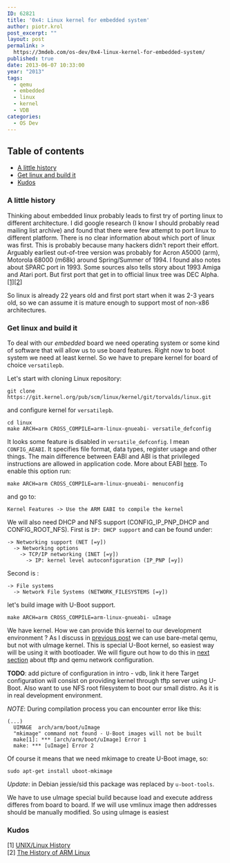 ```yaml
---
ID: 62821
title: '0x4: Linux kernel for embedded system'
author: piotr.krol
post_excerpt: ""
layout: post
permalink: >
  https://3mdeb.com/os-dev/0x4-linux-kernel-for-embedded-system/
published: true
date: 2013-06-07 10:33:00
year: "2013"
tags:
  - qemu
  - embedded
  - linux
  - kernel
  - VDB
categories:
  - OS Dev
---
```

## Table of contents ##

* [A little history](/2013/06/07/linux-kernel-for-embedded-system/#a-little-history)
* [Get linux and build it](/2013/06/07/linux-kernel-for-embedded-system/#get-linux-and-build-it)
* [Kudos](/2013/06/07/linux-kernel-for-embedded-system/#kudos)

<a id="a-little-history"></a>
### A little history ###
Thinking about embedded linux probably leads to  first try of porting linux to
different architecture. I did google research (I know I should probably read
mailing list archive) and found that there were few attempt to port linux to
different platform. There is no clear information about which port of linux was
first. This is probably because many hackers didn't report their effort. Arguably
earliest out-of-tree version was probably for Acron A5000 (arm), Motorola 68000
(m68k) around Spring/Summer of 1994. I found also notes about SPARC port in
1993. Some sources also tells story about 1993 Amiga and Atari port. But first
port that get in to official linux tree was DEC Alpha.[[1]](http://digital-domain.net/lug/unix-linux-history.html)[[2]](http://www.arm.linux.org.uk/docs/history.php)

So linux is already 22 years old and first port start when it was 2-3 years old,
so we can assume it is mature enough to support most of non-x86 architectures.

<a id="get-linux-and-build-it"></a>
### Get linux and build it ###

To deal with our _embedded_ board we need operating system or some kind of
software that will allow us to use board features. Right now to boot system we
need at least kernel. So we have to prepare kernel for board of choice
`versatilepb`.

Let's start with cloning Linux repository:
```
git clone https://git.kernel.org/pub/scm/linux/kernel/git/torvalds/linux.git
```
and configure kernel for `versatilepb`.
```
cd linux
make ARCH=arm CROSS_COMPILE=arm-linux-gnueabi- versatile_defconfig
```

It looks some feature is disabled in `versatile_defconfig`. I mean
`CONFIG_AEABI`. It specifies file format, data types, register usage and other
things. The main difference between EABI and ABI is that privileged instructions
are allowed in application code. More about EABI
[here](http://en.wikipedia.org/wiki/Application_binary_interface#EABI).
To enable this option run:
```
make ARCH=arm CROSS_COMPILE=arm-linux-gnueabi- menuconfig
```
and go to:
```
Kernel Features -> Use the ARM EABI to compile the kernel
```
We will also need DHCP and NFS support (CONFIG_IP_PNP_DHCP and CONFIG_ROOT_NFS).
First is `IP: DHCP support` and can be found under:
```
-> Networking support (NET [=y])
  -> Networking options
    -> TCP/IP networking (INET [=y])
      -> IP: kernel level autoconfiguration (IP_PNP [=y])
```
Second is :
```
-> File systems
  -> Network File Systems (NETWORK_FILESYSTEMS [=y])  
```
let's build image with U-Boot support.
```
make ARCH=arm CROSS_COMPILE=arm-linux-gnueabi- uImage
```
We have kernel. How we can provide this kernel to our development environment ?
As I discuss in [previous post](/2013/06/07/embedded-board-bootloader) we
can use bare-metal qemu, but not with uImage kernel. This is special U-Boot
kernel, so easiest way will be using it with bootloader. We will figure out how
to do this in [next section](/2013/06/07/qemu-network-configuration-and-tftp-for-virtual-development-board)
about tftp and qemu network configuration.

__TODO__: add picture of configuration in intro - vdb, link it here
Target configuration will consist on providing kernel through tftp server using U-Boot. Also
want to use NFS root filesystem to boot our small distro. As it is in real
development environment.

_NOTE_: During compilation process you can encounter error like this:
```
(...)
  UIMAGE  arch/arm/boot/uImage
  "mkimage" command not found - U-Boot images will not be built
  make[1]: *** [arch/arm/boot/uImage] Error 1
  make: *** [uImage] Error 2
```
Of course it means that we need mkimage to create U-Boot image, so:
```
sudo apt-get install uboot-mkimage
```
_Update_: in Debian jessie/sid this package was replaced by `u-boot-tools`.

We have to use uImage special build because load and execute address differes
from board to board. If we will use vmlinux image then addresses should be
manually modified. So using uImage is easiest

<a id="kudos"></a>
### Kudos ###
[1] [UNIX/Linux History](http://digital-domain.net/lug/unix-linux-history.html)</br>
[2] [The History of ARM Linux](http://www.arm.linux.org.uk/docs/history.php)
